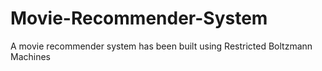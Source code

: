 # Movie-Recommender-System
A movie recommender system has been built using Restricted Boltzmann Machines
